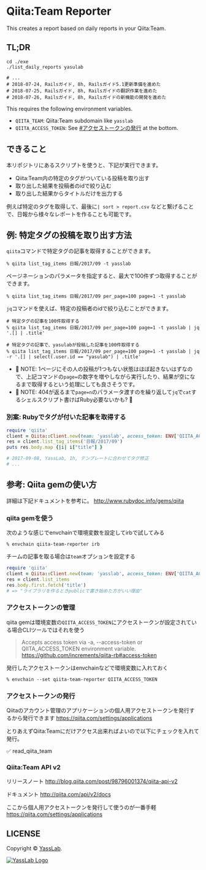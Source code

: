 # Qiita:Team Reporter

This creates a report based on daily reports in your Qiita:Team.

## TL;DR

```shell
cd ./exe
./list_daily_reports yasulab

# ...
# 2018-07-24, Railsガイド, 8h, Railsガイド5.1更新準備を進めた
# 2018-07-25, Railsガイド, 8h, Railsガイドの翻訳作業を進めた
# 2018-07-26, Railsガイド, 8h, Railsガイドの新機能の開発を進めた
```

This requires the following environment variables.

- `QIITA_TEAM`: Qiita:Team subdomain like `yasslab`
- `QIITA_ACCESS_TOKEN`: See [#アクセストークンの発行](#アクセストークンの発行) at the bottom.

## できること

本リポジトリにあるスクリプトを使うと、下記が実行できます。

- Qiita:Team内の特定のタグがついている投稿を取り出す
- 取り出した結果を投稿者のidで絞り込む
- 取り出した結果からタイトルだけを出力する

例えば特定のタグを取得して、最後に`| sort > report.csv` などと繋げることで、日報から様々なレポートを作ることも可能です。

## 例: 特定タグの投稿を取り出す方法

`qiita`コマンドで特定タグの記事を取得することができます。

```
% qiita list_tag_items 日報/2017/09 -t yasslab
```

ページネーションのパラメータを指定すると、最大で100件ずつ取得することができます。

```
% qiita list_tag_items 日報/2017/09 per_page=100 page=1 -t yasslab 
```

`jq`コマンドを使えば、特定の投稿者のidで絞り込むことができます。

```
# 特定タグの記事を100件取得する
% qiita list_tag_items 日報/2017/09 per_page=100 page=1 -t yasslab | jq '.[] | .title'

# 特定タグの記事で、yasulabが投稿した記事を100件取得する
% qiita list_tag_items 日報/2017/09 per_page=100 page=1 -t yasslab | jq -r '.[] | select(.user.id == "yasulab") | .title'
```

- :memo: NOTE: 1ページにその人の投稿が1つもない状態はほぼ起きないはずなので、上記コマンドの`page=`の数字を増やしながら実行したり、結果が空になるまで取得するという処理にしても良さそうです。
- :memo: NOTE: 404が返るまで`page=n`のパラメータ渡すのを繰り返して`jq`で`cat`するシェルスクリプト書けばRuby必要ないかも? 🤔

### 別案: Rubyでタグが付いた記事を取得する

```rb
require 'qiita'
client = Qiita::Client.new(team: 'yasslab', access_token: ENV['QIITA_ACCESS_TOKEN'])
res = client.list_tag_items('日報/2017/09')
puts res.body.map {|i| i["title"] }

# 2017-09-08, YassLab, 1h, テンプレートに合わせてタグ修正
# ...
```

## 参考: Qiita gemの使い方

詳細は下記ドキュメントを参考に。
http://www.rubydoc.info/gems/qiita

### qiita gemを使う

次のような感じでenvchainで環境変数を設定してirbで試してみる

```
% envchain qiita-team-reporter irb
```

チームの記事を取る場合は`team`オプションを設定する

```rb
require 'qiita'
client = Qiita::Client.new(team: 'yasslab', access_token: ENV['QIITA_ACCESS_TOKEN'])
res = client.list_items
res.body.first.fetch('title')
# => "ライブラリを作るときpublicで書き始めた方がいい理由"
```

### アクセストークンの管理

qiita gemは環境変数の`QIITA_ACCESS_TOKEN`にアクセストークンが設定されている場合CLIツールではそれを使う

> Accepts access token via -a, --access-token or QIITA_ACCESS_TOKEN environment variable.
https://github.com/increments/qiita-rb#access-token

発行したアクセストークンはenvchainなどで環境変数に入れておく

```
% envchain --set qiita-team-reporter QIITA_ACCESS_TOKEN
```

### アクセストークンの発行

Qiitaのアカウント管理のアプリケーションの個人用アクセストークンを発行するから発行できます
https://qiita.com/settings/applications

とりあえずQiita:Teamにだけアクセス出来ればよいので以下にチェックを入れて発行。

:white_check_mark: read_qiita_team

### Qiita:Team API v2

リリースノート
http://blog.qiita.com/post/98796001374/qiita-api-v2

ドキュメント
http://qiita.com/api/v2/docs

ここから個人用アクセストークンを発行して使うのが一番手軽
https://qiita.com/settings/applications

## LICENSE

Copyright &copy; [YassLab](https://yasslab.jp/).

[![YassLab Logo](https://yasslab.jp/img/logo_rect_copy.png)](https://yasslab.jp/)

